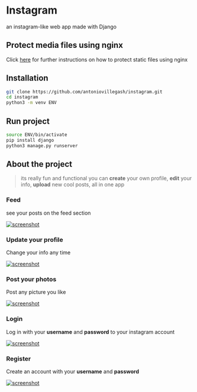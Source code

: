 # Instagram
an instagram-like web app made with Django

## Protect media files using nginx
Click [here](./DOCS/proteger-archivos-estaticos.md) for further instructions on how to protect static files using nginx 

## Installation

```bash
git clone https://github.com/antoniovillegash/instagram.git
cd instagram
python3 -m venv ENV
```

## Run project
```bash
source ENV/bin/activate
pip install django
python3 manage.py runserver
```

## About the project
> its really fun and functional
> you can **create** your own profile, 
> **edit** your info, 
> **upload** new cool posts, 
> all in one app

### Feed
see your posts on the feed section

[![screenshot](https://raw.githubusercontent.com/antoniovillegash/instagram/main/screenshots/Screenshot%20from%202020-12-31%2013-58-33.png)]()



### Update your profile

Change your info any time

[![screenshot](https://raw.githubusercontent.com/antoniovillegash/instagram/main/screenshots/Screenshot%20from%202020-12-31%2013-59-01.png)]()

### Post your photos

Post any picture you like

[![screenshot](https://raw.githubusercontent.com/antoniovillegash/instagram/main/screenshots/Screenshot%20from%202020-12-31%2013-59-18.png)]()

### Login

Log in with your **username** and **password** to your instagram account

[![screenshot](https://raw.githubusercontent.com/antoniovillegash/instagram/main/screenshots/Screenshot%20from%202020-12-31%2013-59-31.png)]()

### Register

Create an account with your **username** and **password** 

[![screenshot](https://raw.githubusercontent.com/antoniovillegash/instagram/main/screenshots/Screenshot%20from%202020-12-31%2013-59-46.png)]()


